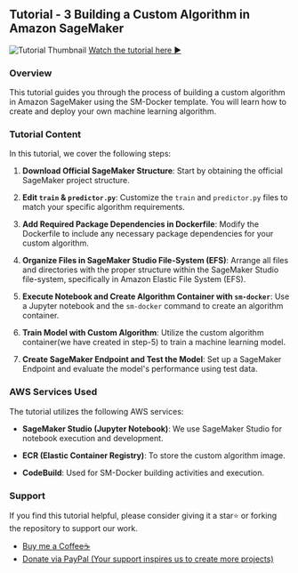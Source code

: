 ## Tutorial - 3 Building a Custom Algorithm in Amazon SageMaker

![Tutorial Thumbnail](https://github.com/Spidy20/Sagemaker-Tutorials/blob/master/Tutorial%20-%203%20Sagemaker%20Build%20Custom%20Algorithm/yt_thumb.jpg)
[Watch the tutorial here ►](https://youtu.be/_OjFubgXcWQ)

### Overview

This tutorial guides you through the process of building a custom algorithm in Amazon SageMaker using the SM-Docker template. You will learn how to create and deploy your own machine learning algorithm.

### Tutorial Content

In this tutorial, we cover the following steps:

1. **Download Official SageMaker Structure**: Start by obtaining the official SageMaker project structure.

2. **Edit `train` & `predictor.py`**: Customize the `train` and `predictor.py` files to match your specific algorithm requirements.

3. **Add Required Package Dependencies in Dockerfile**: Modify the Dockerfile to include any necessary package dependencies for your custom algorithm.

4. **Organize Files in SageMaker Studio File-System (EFS)**: Arrange all files and directories with the proper structure within the SageMaker Studio file-system, specifically in Amazon Elastic File System (EFS).

5. **Execute Notebook and Create Algorithm Container with `sm-docker`**: Use a Jupyter notebook and the `sm-docker` command to create an algorithm container.

6. **Train Model with Custom Algorithm**: Utilize the custom algorithm container(we have created in step-5) to train a machine learning model.

7. **Create SageMaker Endpoint and Test the Model**: Set up a SageMaker Endpoint and evaluate the model's performance using test data.

### AWS Services Used

The tutorial utilizes the following AWS services:

- **SageMaker Studio (Jupyter Notebook)**: We use SageMaker Studio for notebook execution and development.

- **ECR (Elastic Container Registry)**: To store the custom algorithm image.

- **CodeBuild**: Used for SM-Docker building activities and execution.

### Support

If you find this tutorial helpful, please consider giving it a star⭐ or forking the repository to support our work.

- [Buy me a Coffee☕](https://www.buymeacoffee.com/spidy20)
- [Donate via PayPal (Your support inspires us to create more projects)](https://www.paypal.me/spidy1820)


